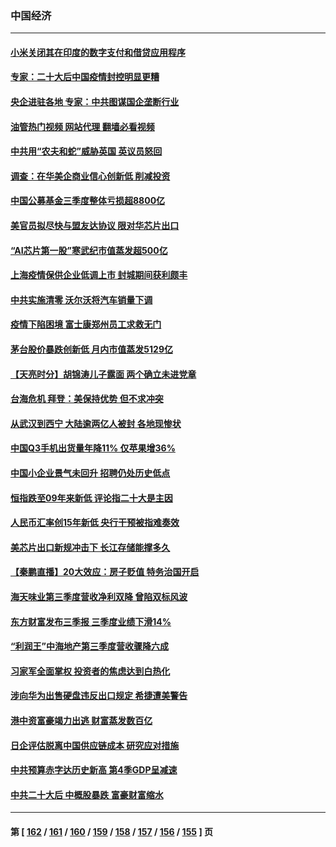 ### 中国经济
---
#### [小米关闭其在印度的数字支付和借贷应用程序](../../pages/ncid283/n13854939.md?10290445) 
#### [专家：二十大后中国疫情封控明显更糟](../../pages/ncid283/n13854904.md?10290445) 
#### [央企进驻各地 专家：中共图谋国企垄断行业](../../pages/ncid283/n13854554.md?10290445) 
#### [油管热门视频 网站代理 翻墙必看视频](http://132.145.103.77:81/youtube.html?10290445)
#### [中共用“农夫和蛇”威胁英国 英议员怒回](../../pages/ncid283/n13854850.md?10290445) 
#### [调查：在华美企商业信心创新低 削减投资](../../pages/ncid283/n13854463.md?10290445) 
#### [中国公募基金三季度整体亏损超8800亿](../../pages/ncid283/n13854255.md?10290445) 
#### [美官员拟尽快与盟友达协议 限对华芯片出口](../../pages/ncid283/n13854250.md?10290445) 
#### [“AI芯片第一股”寒武纪市值蒸发超500亿](../../pages/ncid283/n13854246.md?10290445) 
#### [上海疫情保供企业低调上市 封城期间获利颇丰](../../pages/ncid283/n13854232.md?10290445) 
#### [中共实施清零 沃尔沃将汽车销量下调](../../pages/ncid283/n13854166.md?10290445) 
#### [疫情下陷困境 富士康郑州员工求救无门](../../pages/ncid283/n13854156.md?10290445) 
#### [茅台股价暴跌创新低 月内市值蒸发5129亿](../../pages/ncid283/n13854164.md?10290445) 
#### [【天亮时分】胡锦涛儿子露面 两个确立未进党章](../../pages/ncid283/n13854056.md?10290445) 
#### [台海危机 拜登：美保持优势 但不求冲突](../../pages/ncid283/n13854087.md?10290445) 
#### [从武汉到西宁 大陆逾两亿人被封 各地现惨状](../../pages/ncid283/n13853937.md?10290445) 
#### [中国Q3手机出货量年降11% 仅苹果增36%](../../pages/ncid283/n13853847.md?10290445) 
#### [中国小企业景气未回升 招聘仍处历史低点](../../pages/ncid283/n13853802.md?10290445) 
#### [恒指跌至09年来新低 评论指二十大是主因](../../pages/ncid283/n13853778.md?10290445) 
#### [人民币汇率创15年新低 央行干预被指难奏效](../../pages/ncid283/n13853747.md?10290445) 
#### [美芯片出口新规冲击下 长江存储能撑多久](../../pages/ncid283/n13853534.md?10290445) 
#### [【秦鹏直播】20大效应：房子贬值 特务治国开启](../../pages/ncid283/n13853290.md?10290445) 
#### [海天味业第三季度营收净利双降 曾陷双标风波](../../pages/ncid283/n13853505.md?10290445) 
#### [东方财富发布三季报 三季度业绩下滑14%](../../pages/ncid283/n13853482.md?10290445) 
#### [“利润王”中海地产第三季度营收骤降六成](../../pages/ncid283/n13853462.md?10290445) 
#### [习家军全面掌权 投资者的焦虑达到白热化](../../pages/ncid283/n13853461.md?10290445) 
#### [涉向华为出售硬盘违反出口规定 希捷遭美警告](../../pages/ncid283/n13853447.md?10290445) 
#### [港中资富豪竭力出逃 财富蒸发数百亿](../../pages/ncid283/n13852973.md?10290445) 
#### [日企评估脱离中国供应链成本 研究应对措施](../../pages/ncid283/n13852972.md?10290445) 
#### [中共预算赤字达历史新高 第4季GDP呈减速](../../pages/ncid283/n13853163.md?10290445) 
#### [中共二十大后 中概股暴跌 富豪财富缩水](../../pages/ncid283/n13852737.md?10290445) 

---
#### 第 [ [162](./162.md?10290445) / [161](./161.md?10290445) / [160](./160.md?10290445) / [159](./159.md?10290445) / [158](./158.md?10290445) / [157](./157.md?10290445) / [156](./156.md?10290445) / [155](./155.md?10290445) ] 页
